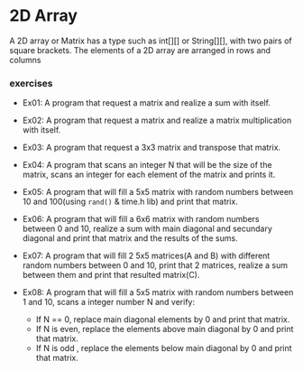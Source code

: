# 2D Array 

A 2D array or Matrix has a type such as int[][] or String[][], with two pairs of square brackets. The elements of a 2D array are arranged in rows and columns

### exercises

* Ex01: A program that request a matrix and realize a sum with itself.

* Ex02: A program that request a matrix and realize a matrix multiplication with itself.

* Ex03: A program that request a 3x3 matrix and transpose that matrix.

* Ex04: A program that scans an integer N that will be the size of the matrix, scans an integer for each element of the matrix and prints it.

* Ex05: A program that will fill a 5x5 matrix with random numbers between 10 and 100(using `rand()` & time.h lib) and print that matrix.

* Ex06: A program that will fill a 6x6 matrix with random numbers between 0 and 10, realize a sum with main diagonal and secundary diagonal and print that matrix and the results of the sums.

* Ex07: A program that will fill 2 5x5 matrices(A and B) with different random numbers between 0 and 10, print that 2 matrices, realize a sum between them and print that resulted matrix(C).

* Ex08: A program that will fill a 5x5 matrix with random numbers between 1 and 10, scans a integer number N and verify:
      
     * If N == 0, replace main diagonal elements by 0 and print that matrix.
     * If N is even, replace the elements above main diagonal by 0 and print that matrix.
     * If N is odd , replace the elements below main diagonal by 0 and print that matrix.
